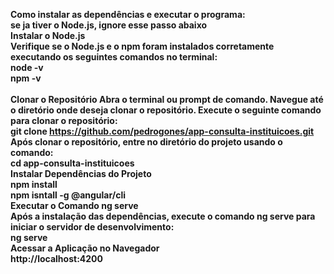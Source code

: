 <strong>Como instalar as dependências e executar o programa:<strong> 
<br> se ja tiver o Node.js, ignore esse passo abaixo<br>Instalar o Node.js<br>
Verifique se o Node.js e o npm foram instalados corretamente executando os seguintes comandos no terminal:
<br>
node -v
<br>
npm -v<br><br>
Clonar o Repositório
Abra o terminal ou prompt de comando.
Navegue até o diretório onde deseja clonar o repositório.
Execute o seguinte comando para clonar o repositório:
<br>
git clone https://github.com/pedrogones/app-consulta-instituicoes.git
Após clonar o repositório, entre no diretório do projeto usando o comando:
<br>
cd app-consulta-instituicoes<br>
Instalar Dependências do Projeto<br>
npm install<br>
npm isntall -g @angular/cli<br>
 Executar o Comando ng serve<br>
Após a instalação das dependências, execute o comando ng serve para iniciar o servidor de desenvolvimento:<br>
ng serve<br>
Acessar a Aplicação no Navegador
<br>
http://localhost:4200
